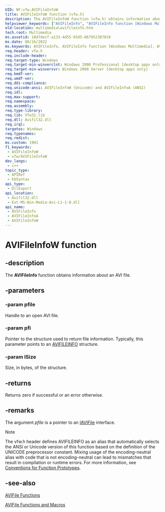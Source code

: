 ```yaml
---
UID: NF:vfw.AVIFileInfoW
title: AVIFileInfoW function (vfw.h)
description: The AVIFileInfoW function (vfw.h) obtains information about an AVI file.
helpviewer_keywords: ["AVIFileInfo", "AVIFileInfo function [Windows Multimedia]", "AVIFileInfoW", "_win32_AVIFileInfo", "multimedia.avifileinfo", "vfw/AVIFileInfo", "vfw/AVIFileInfoW"]
old-location: multimedia\avifileinfo.htm
tech.root: Multimedia
ms.assetid: 10d7decf-a133-4d55-93d5-867952307819
ms.date: 08/16/2022
ms.keywords: AVIFileInfo, AVIFileInfo function [Windows Multimedia], AVIFileInfoA, AVIFileInfoW, _win32_AVIFileInfo, multimedia.avifileinfo, vfw/AVIFileInfo, vfw/AVIFileInfoA, vfw/AVIFileInfoW
req.header: vfw.h
req.include-header: 
req.target-type: Windows
req.target-min-winverclnt: Windows 2000 Professional [desktop apps only]
req.target-min-winversvr: Windows 2000 Server [desktop apps only]
req.kmdf-ver: 
req.umdf-ver: 
req.ddi-compliance: 
req.unicode-ansi: AVIFileInfoW (Unicode) and AVIFileInfoA (ANSI)
req.idl: 
req.max-support: 
req.namespace: 
req.assembly: 
req.type-library: 
req.lib: Vfw32.lib
req.dll: Avifil32.dll
req.irql: 
targetos: Windows
req.typenames: 
req.redist: 
ms.custom: 19H1
f1_keywords:
 - AVIFileInfoW
 - vfw/AVIFileInfoW
dev_langs:
 - c++
topic_type:
 - APIRef
 - kbSyntax
api_type:
 - DllExport
api_location:
 - Avifil32.dll
 - Ext-MS-Win-Media-Avi-L1-1-0.dll
api_name:
 - AVIFileInfo
 - AVIFileInfoA
 - AVIFileInfoW
---
```


# AVIFileInfoW function


## -description

The <b>AVIFileInfo</b> function obtains information about an AVI file.

## -parameters

### -param pfile

Handle to an open AVI file.

### -param pfi

Pointer to the structure used to return file information. Typically, this parameter points to an <a href="/windows/desktop/api/vfw/ns-vfw-avifileinfoa">AVIFILEINFO</a> structure.

### -param lSize

Size, in bytes, of the structure.

## -returns

Returns zero if successful or an error otherwise.

## -remarks

The argument <i>pfile</i> is a pointer to an <a href="/windows/desktop/api/vfw/nn-vfw-iavifile">IAVIFile</a> interface.





> [!NOTE]
> The vfw.h header defines AVIFILEINFO as an alias that automatically selects the ANSI or Unicode version of this function based on the definition of the UNICODE preprocessor constant. Mixing usage of the encoding-neutral alias with code that is not encoding-neutral can lead to mismatches that result in compilation or runtime errors. For more information, see [Conventions for Function Prototypes](/windows/win32/intl/conventions-for-function-prototypes).

## -see-also

<a href="/windows/desktop/Multimedia/avifile-functions">AVIFile Functions</a>



<a href="/windows/desktop/Multimedia/avifile-functions-and-macros">AVIFile Functions and Macros</a>
